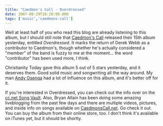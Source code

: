 ```yaml
---
title: "Caedmon's Call - Overdressed"
date: 2007-08-29T18:28:08.000
tags: ['music','caedmons-call']
---
```


Well at least half of you who read this blog are already listening to this album, but I should still note that [Caedmon's Call](http://caedmonscall.com) released their 15th album yesterday, entitled _Overdressed_. It marks the return of Derek Webb as a contributor to Caedmon's, though whether he's actually considered a "member" of the band is fuzzy to me at the moment... the word "contributor" has been used more, I think.

Christianity Today gave this album 5 out of 5 stars yesterday, and it deserves them. Good solid music and songwriting all the way around. My man [Andy Osenga](http://andrewosenga.com) had a lot of influence on this album, and it's better off for it.

If you're interested in Overdressed, you can check out the info over on the [cc.net Song Vault](http://caedmonscall.net/song-vault/). Also, Bryan Allain has been doing some amazing liveblogging from the past few days and there are multiple videos, pictures, and inside info on songs available on [CaedmonsCall.net](http://caedmonscall.net). Go check it out. You can buy the album from their online store, too. I don't think it's available on iTunes yet, but it should be shortly.

